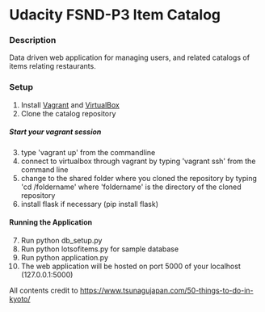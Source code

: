 # Udacity FSND-P3 Item Catalog 

### Description
Data driven web application for managing users, and related catalogs of items relating restaurants.

### Setup
1. Install [Vagrant](vagrantup.com) and [VirtualBox](virtualbox.org)
2. Clone the catalog repository

##### Start your vagrant session
3. type 'vagrant up' from the commandline
4. connect to virtualbox through vagrant by typing 'vagrant ssh' from the command line
5. change to the shared folder where you cloned the repository by typing 'cd /foldername' where 'foldername' is the directory of the cloned repository
6. install flask if necessary (pip install flask)

#### Running the Application
7. Run python db_setup.py
8. Run python lotsofitems.py for sample database
8. Run python application.py
9. The web application will be hosted on port 5000 of your localhost (127.0.0.1:5000)

All contents credit to https://www.tsunagujapan.com/50-things-to-do-in-kyoto/
